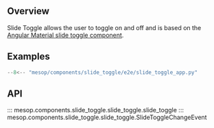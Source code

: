 ## Overview

Slide Toggle allows the user to toggle on and off and is based on the [Angular Material slide toggle component](https://material.angular.io/components/slide-toggle/overview).

## Examples

```python
--8<-- "mesop/components/slide_toggle/e2e/slide_toggle_app.py"
```

## API

::: mesop.components.slide_toggle.slide_toggle.slide_toggle
::: mesop.components.slide_toggle.slide_toggle.SlideToggleChangeEvent
